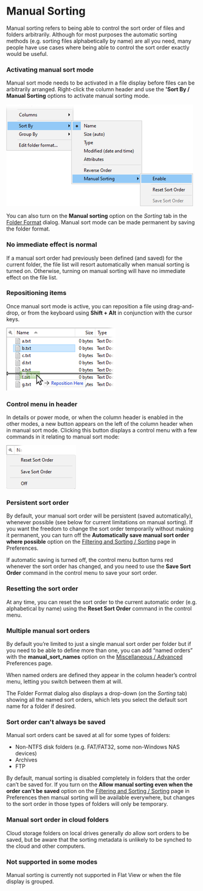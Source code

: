 # Manual Sorting

Manual sorting refers to being able to control the sort order of files and folders arbitrarily. Although for most purposes the automatic sorting methods (e.g. sorting files alphabetically by name) are all you need, many people have use cases where being able to control the sort order exactly would be useful.

### Activating manual sort mode

Manual sort mode needs to be activated in a file display before files can be arbitrarily arranged. Right-click the column header and use the **'Sort By / Manual Sorting** options to activate manual sorting mode.

![](/Manual/images/media/13/manual_sort_menu.png)

You can also turn on the **Manual sorting** option on the *Sorting* tab in the [Folder Format](../folder_options/README.md) dialog. Manual sort mode can be made permanent by saving the folder format.

### No immediate effect is normal

If a manual sort order had previously been defined (and saved) for the current folder, the file list will resort automatically when manual sorting is turned on. Otherwise, turning on manual sorting will have no immediate effect on the file list.

### Repositioning items

Once manual sort mode is active, you can reposition a file using drag-and-drop, or from the keyboard using **Shift + Alt** in conjunction with the cursor keys.

![](/Manual/images/media/13/manual_sort_repos.png)

### Control menu in header

In details or power mode, or when the column header is enabled in the other modes, a new button appears on the left of the column header when in manual sort mode. Clicking this button displays a control menu with a few commands in it relating to manual sort mode:

![](/Manual/images/media/13/manual_sort_control.png) 

### Persistent sort order

By default, your manual sort order will be persistent (saved automatically), whenever possible (see below for current limitations on manual sorting). If you want the freedom to change the sort order temporarily without making it permanent, you can turn off the **Automatically save manual sort order where possible** option on the [Filtering and Sorting / Sorting](/Manual/preferences/preferences_categories/filtering_and_sorting/sorting.md) page in Preferences.

If automatic saving is turned off, the control menu button turns red whenever the sort order has changed, and you need to use the **Save Sort Order** command in the control menu to save your sort order.

### Resetting the sort order

At any time, you can reset the sort order to the current automatic order (e.g. alphabetical by name) using the **Reset Sort Order** command in the control menu.

### Multiple manual sort orders

By default you’re limited to just a single manual sort order per folder but if you need to be able to define more than one, you can add “named orders” with the **manual_sort_names** option on the [Miscellaneous / Advanced](/Manual/preferences/preferences_categories/miscellaneous/advanced_options.md) Preferences page.

When named orders are defined they appear in the column header’s control menu, letting you switch between them at will.

The Folder Format dialog also displays a drop-down (on the *Sorting* tab) showing all the named sort orders, which lets you select the default sort name for a folder if desired.

### Sort order can't always be saved

Manual sort orders cant be saved at all for some types of folders:

- Non-NTFS disk folders (e.g. FAT/FAT32, some non-Windows NAS devices)
- Archives
- FTP

By default, manual sorting is disabled completely in folders that the order can’t be saved for. If you turn on the **Allow manual sorting even when the order can't be saved** option on the [Filtering and Sorting / Sorting](/Manual/preferences/preferences_categories/filtering_and_sorting/sorting.md) page in Preferences then manual sorting will be available everywhere, but changes to the sort order in those types of folders will only be temporary.

### Manual sort order in cloud folders

Cloud storage folders on local drives generally *do* allow sort orders to be saved, but be aware that the sorting metadata is unlikely to be synched to the cloud and other computers.

### Not supported in some modes

Manual sorting is currently not supported in Flat View or when the file display is grouped.
